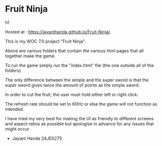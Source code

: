 <h1>Fruit Ninja</h1>h1

Hosted at : https://jayanthanda.github.io/Fruit-Ninja/

This is my WOC 7.0 project "Fruit Ninja". 

Above are various folders that contain the various html pages that all together make the game.

To run the game simply run the "index.html" file (the one outside all of the folders).

The only difference between the simple and the super sword is that the super sword gives twice the amount of points as the simple sword.

In order to cut the fruit, the user must hold either left or right click.

The refresh rate should be set to 60Hz or else the game will not function as intended. 

I have tried my very best for making the UI as friendly to different screens and aspect ratios as possible but apologise in advance for any issues that might occur.

- Jayant Handa 24JE0275
